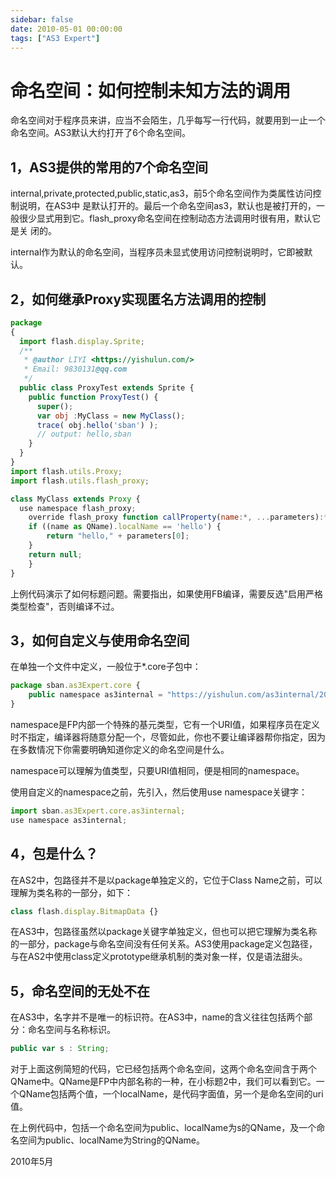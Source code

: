 ```yaml
---
sidebar: false
date: 2010-05-01 00:00:00
tags: ["AS3 Expert"]
---
```

# 命名空间：如何控制未知方法的调用

命名空间对于程序员来讲，应当不会陌生，几乎每写一行代码，就要用到一止一个命名空间。AS3默认大约打开了6个命名空间。

## 1，AS3提供的常用的7个命名空间

internal,private,protected,public,static,as3，前5个命名空间作为类属性访问控制说明，在AS3中 是默认打开的。最后一个命名空间as3，默认也是被打开的，一般很少显式用到它。flash_proxy命名空间在控制动态方法调用时很有用，默认它是关 闭的。

internal作为默认的命名空间，当程序员未显式使用访问控制说明时，它即被默认。

## 2，如何继承Proxy实现匿名方法调用的控制

```js
package
{
  import flash.display.Sprite;
  /**
   * @author LIYI <https://yishulun.com/>
   * Email: 9830131@qq.com
   */
  public class ProxyTest extends Sprite {
    public function ProxyTest() {
      super();
      var obj :MyClass = new MyClass();
      trace( obj.hello('sban') );
      // output: hello,sban
    }
  }
}
import flash.utils.Proxy;
import flash.utils.flash_proxy;

class MyClass extends Proxy {
  use namespace flash_proxy;
	override flash_proxy function callProperty(name:*, ...parameters):* {
    if ((name as QName).localName == 'hello') {
        return "hello," + parameters[0];
    }
    return null;
	}
}
```
上例代码演示了如何标题问题。需要指出，如果使用FB编译，需要反选"启用严格类型检查"，否则编译不过。

## 3，如何自定义与使用命名空间

在单独一个文件中定义，一般位于*.core子包中：

```js
package sban.as3Expert.core {
    public namespace as3internal = "https://yishulun.com/as3internal/2008";
}
```

namespace是FP内部一个特殊的基元类型，它有一个URI值，如果程序员在定义时不指定，编译器将随意分配一个，尽管如此，你也不要让编译器帮你指定，因为在多数情况下你需要明确知道你定义的命名空间是什么。

namespace可以理解为值类型，只要URI值相同，便是相同的namespace。

使用自定义的namespace之前，先引入，然后使用use namespace关键字：

```js
import sban.as3Expert.core.as3internal;
use namespace as3internal;
```

## 4，包是什么？

在AS2中，包路径并不是以package单独定义的，它位于Class Name之前，可以理解为类名称的一部分，如下：

```js
class flash.display.BitmapData {}
```

在AS3中，包路径虽然以package关键字单独定义，但也可以把它理解为类名称的一部分，package与命名空间没有任何关系。AS3使用package定义包路径，与在AS2中使用class定义prototype继承机制的类对象一样，仅是语法甜头。

## 5，命名空间的无处不在

在AS3中，名字并不是唯一的标识符。在AS3中，name的含义往往包括两个部分：命名空间与名称标识。

```js
public var s : String;
```

对于上面这例简短的代码，它已经包括两个命名空间，这两个命名空间含于两个QName中。QName是FP中内部名称的一种，在小标题2中，我们可以看到它。一个QName包括两个值，一个localName，是代码字面值，另一个是命名空间的uri值。

在上例代码中，包括一个命名空间为public、localName为s的QName，及一个命名空间为public、localName为String的QName。

2010年5月